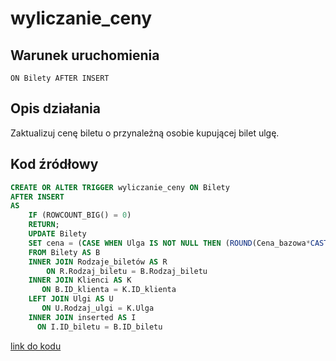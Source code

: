 # wyliczanie_ceny

## Warunek uruchomienia

`ON Bilety AFTER INSERT`

## Opis działania

Zaktualizuj cenę biletu o przynależną osobie kupującej bilet ulgę.

## Kod źródłowy

```sql
CREATE OR ALTER TRIGGER wyliczanie_ceny ON Bilety
AFTER INSERT
AS
    IF (ROWCOUNT_BIG() = 0)
	RETURN;
    UPDATE Bilety
    SET cena = (CASE WHEN Ulga IS NOT NULL THEN (ROUND(Cena_bazowa*CAST((1-U.Zniżka/100.0) as MONEY),2)) ELSE R.Cena_bazowa END)
    FROM Bilety AS B
    INNER JOIN Rodzaje_biletów AS R
        ON R.Rodzaj_biletu = B.Rodzaj_biletu
    INNER JOIN Klienci AS K
       ON B.ID_klienta = K.ID_klienta
    LEFT JOIN Ulgi AS U
       ON U.Rodzaj_ulgi = K.Ulga
    INNER JOIN inserted AS I
      ON I.ID_biletu = B.ID_biletu
```

[link do kodu](../../triggers/wyliczanie_ceny.sql)
